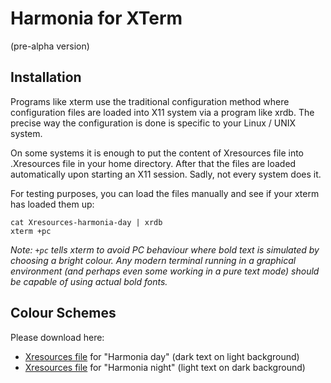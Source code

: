 # Harmonia for XTerm
(pre-alpha version)

## Installation

Programs like xterm use the traditional configuration method where configuration files are loaded into X11 system
via a program like xrdb. The precise way the configuration is done is specific to your Linux / UNIX system.

On some systems it is enough to put the content of Xresources file into .Xresources file in your home directory.
After that the files are loaded automatically upon starting an X11 session. Sadly, not every system does it.

For testing purposes, you can load the files manually and see if your xterm has loaded them up: 

```shell
cat Xresources-harmonia-day | xrdb
xterm +pc
```

*Note: `+pc` tells xterm to avoid PC behaviour where bold text is simulated by choosing a bright colour.
Any modern terminal running in a graphical environment (and perhaps even some working in a pure text mode)
should be capable of using actual bold fonts.*

## Colour Schemes

Please download here:

* [Xresources file](Xresources-harmonia-day) for "Harmonia day" (dark text on light background)
* [Xresources file](Xresources-harmonia-night) for "Harmonia night" (light text on dark background)